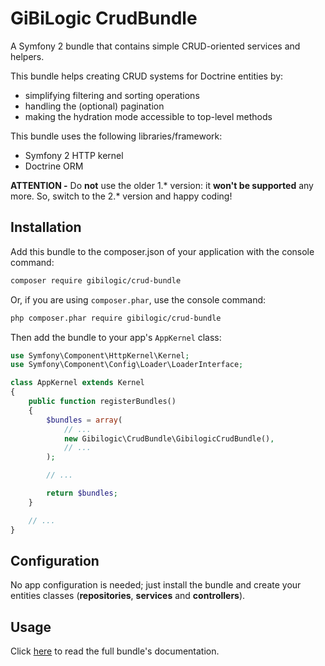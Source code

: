 # GiBiLogic CrudBundle

A Symfony 2 bundle that contains simple CRUD-oriented services and helpers.

This bundle helps creating CRUD systems for Doctrine entities by:

* simplifying filtering and sorting operations
* handling the (optional) pagination
* making the hydration mode accessible to top-level methods

This bundle uses the following libraries/framework:

* Symfony 2 HTTP kernel
* Doctrine ORM

**ATTENTION -** Do **not** use the older 1.* version: it **won't be supported** any more. So, switch to the 2.* version and happy coding!

## Installation

Add this bundle to the composer.json of your application with the console command:

```bash
composer require gibilogic/crud-bundle
```

Or, if you are using `composer.phar`, use the console command:

```bash
php composer.phar require gibilogic/crud-bundle
```

Then add the bundle to your app's `AppKernel` class:

```php
use Symfony\Component\HttpKernel\Kernel;
use Symfony\Component\Config\Loader\LoaderInterface;

class AppKernel extends Kernel
{
    public function registerBundles()
    {
        $bundles = array(
            // ...
            new Gibilogic\CrudBundle\GibilogicCrudBundle(),
            // ...
        );

        // ...

        return $bundles;
    }

    // ...
}
```

## Configuration

No app configuration is needed; just install the bundle and create your entities classes (**repositories**, **services** and **controllers**).

## Usage

Click [here](Resources/doc/index.md) to read the full bundle's documentation.
